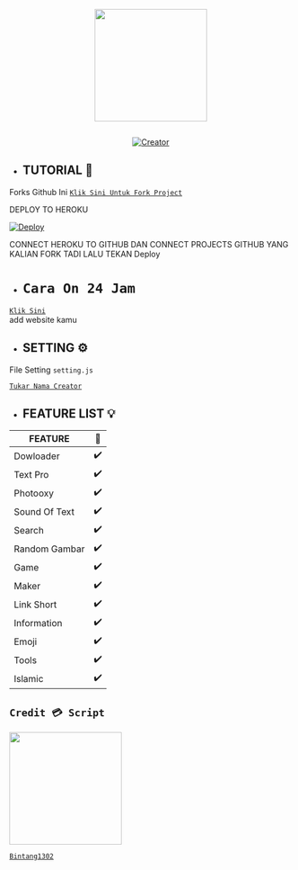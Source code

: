 

<p align="center">
<img src="https://avatars.githubusercontent.com/u/93582939?v=4" width="200" height="200" style/>
</p>
<p align="center">
  <a href="#"><img src="http://readme-typing-svg.herokuapp.com?color=d1fa02&center=true&vCenter=true&multiline=false&lines=Welcome+To+ZeroOne+API" alt="">
</p>
<p align="center">
<a href="#"><img title="Creator" src="https://img.shields.io/badge/Creator-Bintang1302-red.svg?style=for-the-badge&logo=github"></a>
</p>

* ## TUTORIAL 📌

Forks Github Ini
 [`Klik Sini Untuk Fork Project`](https://github.com/zeroonecraft/ZeroOne-API/fork)<br>

DEPLOY TO HEROKU

[![Deploy](https://www.herokucdn.com/deploy/button.svg)](https://heroku.com/)

CONNECT HEROKU TO GITHUB DAN
CONNECT PROJECTS GITHUB YANG KALIAN FORK TADI
LALU TEKAN
Deploy

* # ``Cara On 24 Jam``

[`Klik Sini`](https://kaffeine.herokuapp.com)<br>
add website kamu

* ## SETTING ⚙️
File Setting ``setting.js``

[`Tukar Nama Creator`](https://github.com/zeroonecraft/ZeroOne-API/blob/main/settings.js)<br>

* ## FEATURE LIST 💡

| FEATURE |🌱|
| ------------- | ------------- |
| Dowloader      |✔️|
| Text Pro       |✔️|
| Photooxy       |✔️|
| Sound Of Text  |✔️|
| Search         |✔️|
| Random Gambar  |✔️|
| Game           |✔️|
| Maker          |✔️|
| Link Short     |✔️|
| Information    |✔️|
| Emoji          |✔️|
| Tools          |✔️|
| Islamic        |✔️|

## ``Credit 💳 Script``

<img src="https://avatars.githubusercontent.com/Bintang1302" width="200" height="200">

[`Bintang1302`](https://github.com/Bintang1302)<br>